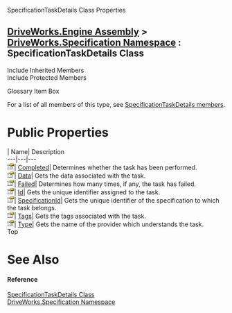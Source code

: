 SpecificationTaskDetails Class Properties   
  
[DriveWorks.Engine Assembly](topic2156.md) > [DriveWorks.Specification Namespace](topic10764.md) : SpecificationTaskDetails Class  
---  
  
Include Inherited Members    
Include Protected Members    


Glossary Item Box

For a list of all members of this type, see [SpecificationTaskDetails members](topic11511.md).

# Public Properties

| Name| Description  
---|---|---  
![Public Property](dotnetimages/publicProperty.gif)| [Completed](topic11518.md)| Determines whether the task has been performed.   
![Public Property](dotnetimages/publicProperty.gif)| [Data](topic11519.md)| Gets the data associated with the task.   
![Public Property](dotnetimages/publicProperty.gif)| [Failed](topic11520.md)| Determines how many times, if any, the task has failed.   
![Public Property](dotnetimages/publicProperty.gif)| [Id](topic11521.md)| Gets the unique identifier assigned to the task.   
![Public Property](dotnetimages/publicProperty.gif)| [SpecificationId](topic11522.md)| Gets the unique identifier of the specification to which the task belongs.   
![Public Property](dotnetimages/publicProperty.gif)| [Tags](topic11523.md)| Gets the tags associated with the task.   
![Public Property](dotnetimages/publicProperty.gif)| [Type](topic11524.md)| Gets the name of the provider which understands the task.   
Top

# See Also

#### Reference

[SpecificationTaskDetails Class](topic11510.md)   
[DriveWorks.Specification Namespace](topic10764.md)


